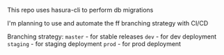 This repo uses hasura-cli to perform db migrations

I'm planning to use and automate the ff branching strategy with CI/CD

Branching strategy:
`master` - for stable releases
`dev` - for dev deployment
`staging` - for staging deployment
`prod` - for prod deployment
